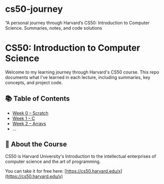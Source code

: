 # cs50-journey
“A personal journey through Harvard’s CS50: Introduction to Computer Science. Summaries, notes, and code solutions




# CS50: Introduction to Computer Science

Welcome to my learning journey through Harvard's CS50 course. This repo documents what I’ve learned in each lecture, including summaries, key concepts, and project code.

## 📚 Table of Contents

- [Week 0 – Scratch](./lecture01/summary.md)
- [Week 1 – C](./lecture02/summary.md)
- [Week 2 – Arrays](./lecture03/summary.md)
- ...

## 📌 About the Course

CS50 is Harvard University's Introduction to the intellectual enterprises of computer science and the art of programming.

You can take it for free here: [https://cs50.harvard.edu/x](https://cs50.harvard.edu/x)
